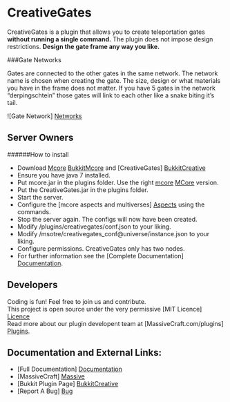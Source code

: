 CreativeGates
========

CreativeGates is a plugin that allows you to create teleportation gates **without running a single command.** 
The plugin does not impose design restrictions. **Design the gate frame any way you like.**

###Gate Networks

Gates are connected to the other gates in the same network. The network name is chosen when creating the gate. 
The size, design or what materials you have in the frame does not matter. 
If you have 5 gates in the network “derpingschtein” those gates will link to each other like a snake biting it’s tail.

![Gate Network] [Networks]

Server Owners
--------

######How to install
 - Download [Mcore] [BukkitMcore] and [CreativeGates] [BukkitCreative]
 - Ensure you have java 7 installed.
 - Put mcore.jar in the plugins folder. Use the right [mcore] [MCore] version.
 - Put the CreativeGates.jar in the plugins folder.
 - Start the server.
 - Configure the [mcore aspects and multiverses] [Aspects] using the commands.
 - Stop the server again. The configs will now have been created.
 - Modify /plugins/creativegates/conf.json to your liking.
 - Modify /msotre/creativegates_conf@universe/instance.json to your liking.
 - Configure permissions. CreativeGates only has two nodes.
 - For further information see the [Complete Documentation] [Documentation].

Developers
--------
Coding is fun! Feel free to join us and contribute.  
This project is open source under the very permissive [MIT Licence] [Licence]  
Read more about our plugin developent team at [MassiveCraft.com/plugins] [Plugins].

Documentation and External Links:
--------

 - [Full Documentation] [Documentation]
 - [MassiveCraft] [Massive]
 - [Bukkit Plugin Page] [BukkitCreative]
 - [Report A Bug] [Bug]

[Licence]: http://www.opensource.org/licenses/MIT
[Plugins]: http://massivecraft.com/plugins
[MCore]: http://massivecraft.com/mcore
[Aspects]: http://www.massivecraft.com/mcore
[Documentation]: http://www.massivecraft.com/creativegates
[Massive]: http://massivecraft.com
[BukkitCreative]: http://dev.bukkit.org/bukkit-plugins/creativegates/
[Bug]: https://github.com/MassiveCraft/CreativeGates/issues
[BukkitMcore]: http://dev.bukkit.org/bukkit-plugins/mcore/
[Networks]: http://massivecraft.com/wp-content/uploads/2011/07/portalorder.png

